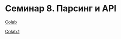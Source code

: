 # Семинар 8. Парсинг и API

[Colab](https://colab.research.google.com/drive/1nLXgTOl1ESo2-7V9vztM0KbbbQUR-Nyj?usp=sharing)

[Colab.1](https://colab.research.google.com/drive/173VNVEfraUZpmMWSe2xsw1YTkWXnsAn4?usp=sharing)
